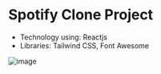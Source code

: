 # Spotify Clone Project

- Technology using: Reactjs
- Libraries: Tailwind CSS, Font Awesome

![image](https://user-images.githubusercontent.com/87161018/183844448-ca5a2501-2460-4d1f-a1a2-a002932ffde9.png)
